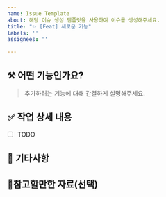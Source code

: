 ```yaml
---
name: Issue Template
about: 해당 이슈 생성 템플릿을 사용하여 이슈를 생성해주세요.
title: "✨ [Feat] 새로운 기능"
labels: ''
assignees: ''

---
```


## ⚒️ 어떤 기능인가요?

> 추가하려는 기능에 대해 간결하게 설명해주세요.


## ✅ 작업 상세 내용

- [ ] TODO


## 📌 기타사항


## 📎참고할만한 자료(선택)
